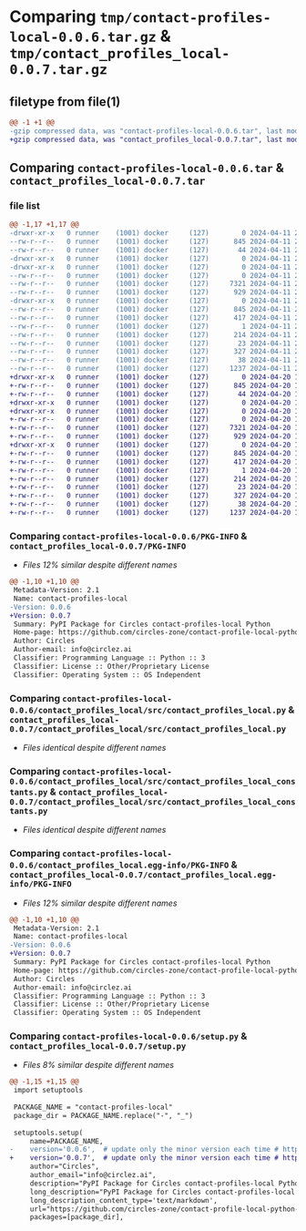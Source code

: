 # Comparing `tmp/contact-profiles-local-0.0.6.tar.gz` & `tmp/contact_profiles_local-0.0.7.tar.gz`

## filetype from file(1)

```diff
@@ -1 +1 @@
-gzip compressed data, was "contact-profiles-local-0.0.6.tar", last modified: Thu Apr 11 21:29:42 2024, max compression
+gzip compressed data, was "contact_profiles_local-0.0.7.tar", last modified: Sat Apr 20 11:18:11 2024, max compression
```

## Comparing `contact-profiles-local-0.0.6.tar` & `contact_profiles_local-0.0.7.tar`

### file list

```diff
@@ -1,17 +1,17 @@
-drwxr-xr-x   0 runner    (1001) docker     (127)        0 2024-04-11 21:29:42.429345 contact-profiles-local-0.0.6/
--rw-r--r--   0 runner    (1001) docker     (127)      845 2024-04-11 21:29:42.429345 contact-profiles-local-0.0.6/PKG-INFO
--rw-r--r--   0 runner    (1001) docker     (127)       44 2024-04-11 21:29:16.000000 contact-profiles-local-0.0.6/README.md
-drwxr-xr-x   0 runner    (1001) docker     (127)        0 2024-04-11 21:29:42.429345 contact-profiles-local-0.0.6/contact_profiles_local/
-drwxr-xr-x   0 runner    (1001) docker     (127)        0 2024-04-11 21:29:42.429345 contact-profiles-local-0.0.6/contact_profiles_local/src/
--rw-r--r--   0 runner    (1001) docker     (127)        0 2024-04-11 21:29:16.000000 contact-profiles-local-0.0.6/contact_profiles_local/src/__init__.py
--rw-r--r--   0 runner    (1001) docker     (127)     7321 2024-04-11 21:29:16.000000 contact-profiles-local-0.0.6/contact_profiles_local/src/contact_profiles_local.py
--rw-r--r--   0 runner    (1001) docker     (127)      929 2024-04-11 21:29:16.000000 contact-profiles-local-0.0.6/contact_profiles_local/src/contact_profiles_local_constants.py
-drwxr-xr-x   0 runner    (1001) docker     (127)        0 2024-04-11 21:29:42.429345 contact-profiles-local-0.0.6/contact_profiles_local.egg-info/
--rw-r--r--   0 runner    (1001) docker     (127)      845 2024-04-11 21:29:42.000000 contact-profiles-local-0.0.6/contact_profiles_local.egg-info/PKG-INFO
--rw-r--r--   0 runner    (1001) docker     (127)      417 2024-04-11 21:29:42.000000 contact-profiles-local-0.0.6/contact_profiles_local.egg-info/SOURCES.txt
--rw-r--r--   0 runner    (1001) docker     (127)        1 2024-04-11 21:29:42.000000 contact-profiles-local-0.0.6/contact_profiles_local.egg-info/dependency_links.txt
--rw-r--r--   0 runner    (1001) docker     (127)      214 2024-04-11 21:29:42.000000 contact-profiles-local-0.0.6/contact_profiles_local.egg-info/requires.txt
--rw-r--r--   0 runner    (1001) docker     (127)       23 2024-04-11 21:29:42.000000 contact-profiles-local-0.0.6/contact_profiles_local.egg-info/top_level.txt
--rw-r--r--   0 runner    (1001) docker     (127)      327 2024-04-11 21:29:16.000000 contact-profiles-local-0.0.6/pyproject.toml
--rw-r--r--   0 runner    (1001) docker     (127)       38 2024-04-11 21:29:42.429345 contact-profiles-local-0.0.6/setup.cfg
--rw-r--r--   0 runner    (1001) docker     (127)     1237 2024-04-11 21:29:16.000000 contact-profiles-local-0.0.6/setup.py
+drwxr-xr-x   0 runner    (1001) docker     (127)        0 2024-04-20 11:18:11.385280 contact_profiles_local-0.0.7/
+-rw-r--r--   0 runner    (1001) docker     (127)      845 2024-04-20 11:18:11.385280 contact_profiles_local-0.0.7/PKG-INFO
+-rw-r--r--   0 runner    (1001) docker     (127)       44 2024-04-20 11:17:38.000000 contact_profiles_local-0.0.7/README.md
+drwxr-xr-x   0 runner    (1001) docker     (127)        0 2024-04-20 11:18:11.381280 contact_profiles_local-0.0.7/contact_profiles_local/
+drwxr-xr-x   0 runner    (1001) docker     (127)        0 2024-04-20 11:18:11.381280 contact_profiles_local-0.0.7/contact_profiles_local/src/
+-rw-r--r--   0 runner    (1001) docker     (127)        0 2024-04-20 11:17:38.000000 contact_profiles_local-0.0.7/contact_profiles_local/src/__init__.py
+-rw-r--r--   0 runner    (1001) docker     (127)     7321 2024-04-20 11:17:38.000000 contact_profiles_local-0.0.7/contact_profiles_local/src/contact_profiles_local.py
+-rw-r--r--   0 runner    (1001) docker     (127)      929 2024-04-20 11:17:38.000000 contact_profiles_local-0.0.7/contact_profiles_local/src/contact_profiles_local_constants.py
+drwxr-xr-x   0 runner    (1001) docker     (127)        0 2024-04-20 11:18:11.385280 contact_profiles_local-0.0.7/contact_profiles_local.egg-info/
+-rw-r--r--   0 runner    (1001) docker     (127)      845 2024-04-20 11:18:11.000000 contact_profiles_local-0.0.7/contact_profiles_local.egg-info/PKG-INFO
+-rw-r--r--   0 runner    (1001) docker     (127)      417 2024-04-20 11:18:11.000000 contact_profiles_local-0.0.7/contact_profiles_local.egg-info/SOURCES.txt
+-rw-r--r--   0 runner    (1001) docker     (127)        1 2024-04-20 11:18:11.000000 contact_profiles_local-0.0.7/contact_profiles_local.egg-info/dependency_links.txt
+-rw-r--r--   0 runner    (1001) docker     (127)      214 2024-04-20 11:18:11.000000 contact_profiles_local-0.0.7/contact_profiles_local.egg-info/requires.txt
+-rw-r--r--   0 runner    (1001) docker     (127)       23 2024-04-20 11:18:11.000000 contact_profiles_local-0.0.7/contact_profiles_local.egg-info/top_level.txt
+-rw-r--r--   0 runner    (1001) docker     (127)      327 2024-04-20 11:17:38.000000 contact_profiles_local-0.0.7/pyproject.toml
+-rw-r--r--   0 runner    (1001) docker     (127)       38 2024-04-20 11:18:11.385280 contact_profiles_local-0.0.7/setup.cfg
+-rw-r--r--   0 runner    (1001) docker     (127)     1237 2024-04-20 11:17:38.000000 contact_profiles_local-0.0.7/setup.py
```

### Comparing `contact-profiles-local-0.0.6/PKG-INFO` & `contact_profiles_local-0.0.7/PKG-INFO`

 * *Files 12% similar despite different names*

```diff
@@ -1,10 +1,10 @@
 Metadata-Version: 2.1
 Name: contact-profiles-local
-Version: 0.0.6
+Version: 0.0.7
 Summary: PyPI Package for Circles contact-profiles-local Python
 Home-page: https://github.com/circles-zone/contact-profile-local-python-package
 Author: Circles
 Author-email: info@circlez.ai
 Classifier: Programming Language :: Python :: 3
 Classifier: License :: Other/Proprietary License
 Classifier: Operating System :: OS Independent
```

### Comparing `contact-profiles-local-0.0.6/contact_profiles_local/src/contact_profiles_local.py` & `contact_profiles_local-0.0.7/contact_profiles_local/src/contact_profiles_local.py`

 * *Files identical despite different names*

### Comparing `contact-profiles-local-0.0.6/contact_profiles_local/src/contact_profiles_local_constants.py` & `contact_profiles_local-0.0.7/contact_profiles_local/src/contact_profiles_local_constants.py`

 * *Files identical despite different names*

### Comparing `contact-profiles-local-0.0.6/contact_profiles_local.egg-info/PKG-INFO` & `contact_profiles_local-0.0.7/contact_profiles_local.egg-info/PKG-INFO`

 * *Files 12% similar despite different names*

```diff
@@ -1,10 +1,10 @@
 Metadata-Version: 2.1
 Name: contact-profiles-local
-Version: 0.0.6
+Version: 0.0.7
 Summary: PyPI Package for Circles contact-profiles-local Python
 Home-page: https://github.com/circles-zone/contact-profile-local-python-package
 Author: Circles
 Author-email: info@circlez.ai
 Classifier: Programming Language :: Python :: 3
 Classifier: License :: Other/Proprietary License
 Classifier: Operating System :: OS Independent
```

### Comparing `contact-profiles-local-0.0.6/setup.py` & `contact_profiles_local-0.0.7/setup.py`

 * *Files 8% similar despite different names*

```diff
@@ -1,15 +1,15 @@
 import setuptools
 
 PACKAGE_NAME = "contact-profiles-local"
 package_dir = PACKAGE_NAME.replace("-", "_")
 
 setuptools.setup(
     name=PACKAGE_NAME,
-    version='0.0.6',  # update only the minor version each time # https://pypi.org/project/contact-profiles-local/
+    version='0.0.7',  # update only the minor version each time # https://pypi.org/project/contact-profiles-local/
     author="Circles",
     author_email="info@circlez.ai",
     description="PyPI Package for Circles contact-profiles-local Python",
     long_description="PyPI Package for Circles contact-profiles-local Python",
     long_description_content_type='text/markdown',
     url="https://github.com/circles-zone/contact-profile-local-python-package",
     packages=[package_dir],
```

